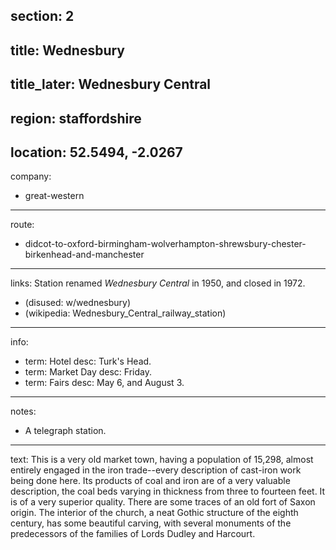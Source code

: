 section: 2
----
title: Wednesbury
----
title_later: Wednesbury Central
----
region: staffordshire
----
location: 52.5494, -2.0267
----
company:
- great-western
----
route:
- didcot-to-oxford-birmingham-wolverhampton-shrewsbury-chester-birkenhead-and-manchester
----
links:
Station renamed *Wednesbury Central* in 1950, and closed in 1972.
- (disused: w/wednesbury)
- (wikipedia: Wednesbury_Central_railway_station)
----
info:
- term: Hotel
  desc: Turk's Head.
- term: Market Day
  desc: Friday.
- term: Fairs
  desc: May 6, and August 3.
----
notes:
- A telegraph station.
----
text: This is a very old market town, having a population of 15,298, almost entirely engaged in the iron trade--every description of cast-iron work being done here. Its products of coal and iron are of a very valuable description, the coal beds varying in thickness from three to fourteen feet. It is of a very superior quality. There are some traces of an old fort of Saxon origin. The interior of the church, a neat Gothic structure of the eighth century, has some beautiful carving, with several monuments of the predecessors of the families of Lords Dudley and Harcourt.
